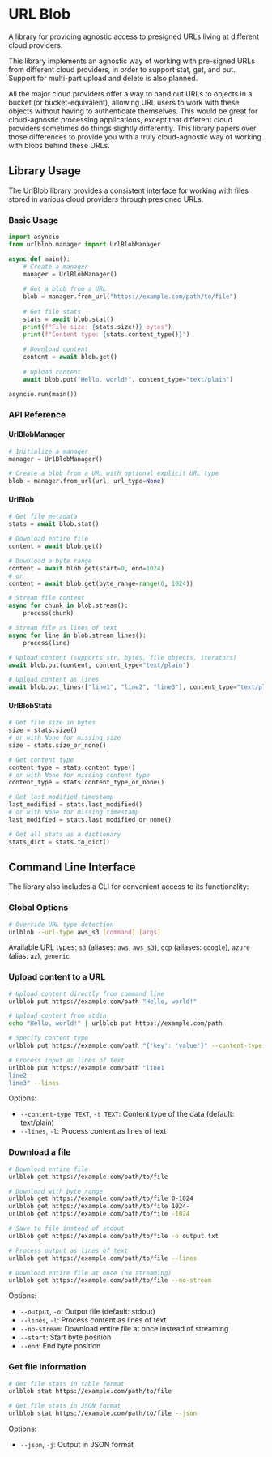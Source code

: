# URL Blob

A library for providing agnostic access to presigned URLs living at different cloud providers.

This library implements an agnostic way of working with pre-signed URLs from different cloud providers, in order to support stat, get, and put. Support for multi-part upload and delete is also planned.

All the major cloud providers offer a way to hand out URLs to objects in a bucket (or bucket-equivalent), allowing URL users to work with these objects without having to authenticate themselves. This would be great for cloud-agnostic processing applications, except that different cloud providers sometimes do things slightly differently. This library papers over those differences to provide you with a truly cloud-agnostic way of working with blobs behind these URLs.

## Library Usage

The UrlBlob library provides a consistent interface for working with files stored in various cloud providers through presigned URLs.

### Basic Usage

```python
import asyncio
from urlblob.manager import UrlBlobManager

async def main():
    # Create a manager
    manager = UrlBlobManager()
    
    # Get a blob from a URL
    blob = manager.from_url("https://example.com/path/to/file")
    
    # Get file stats
    stats = await blob.stat()
    print(f"File size: {stats.size()} bytes")
    print(f"Content type: {stats.content_type()}")
    
    # Download content
    content = await blob.get()
    
    # Upload content
    await blob.put("Hello, world!", content_type="text/plain")

asyncio.run(main())
```

### API Reference

#### UrlBlobManager

```python
# Initialize a manager
manager = UrlBlobManager()

# Create a blob from a URL with optional explicit URL type
blob = manager.from_url(url, url_type=None)
```

#### UrlBlob

```python
# Get file metadata
stats = await blob.stat()

# Download entire file
content = await blob.get()

# Download a byte range
content = await blob.get(start=0, end=1024)
# or
content = await blob.get(byte_range=range(0, 1024))

# Stream file content
async for chunk in blob.stream():
    process(chunk)

# Stream file as lines of text
async for line in blob.stream_lines():
    process(line)

# Upload content (supports str, bytes, file objects, iterators)
await blob.put(content, content_type="text/plain")

# Upload content as lines
await blob.put_lines(["line1", "line2", "line3"], content_type="text/plain")
```

#### UrlBlobStats

```python
# Get file size in bytes
size = stats.size()
# or with None for missing size
size = stats.size_or_none()

# Get content type
content_type = stats.content_type()
# or with None for missing content type
content_type = stats.content_type_or_none()

# Get last modified timestamp
last_modified = stats.last_modified()
# or with None for missing timestamp
last_modified = stats.last_modified_or_none()

# Get all stats as a dictionary
stats_dict = stats.to_dict()
```

## Command Line Interface

The library also includes a CLI for convenient access to its functionality:

### Global Options

```bash
# Override URL type detection
urlblob --url-type aws_s3 [command] [args]
```

Available URL types: `s3` (aliases: `aws`, `aws_s3`), `gcp` (aliases: `google`), `azure` (alias: `az`), `generic`

### Upload content to a URL

```bash
# Upload content directly from command line
urlblob put https://example.com/path "Hello, world!"

# Upload content from stdin
echo "Hello, world!" | urlblob put https://example.com/path

# Specify content type
urlblob put https://example.com/path "{'key': 'value'}" --content-type application/json

# Process input as lines of text
urlblob put https://example.com/path "line1
line2
line3" --lines
```

Options:

- `--content-type TEXT`, `-t TEXT`: Content type of the data (default: text/plain)
- `--lines`, `-l`: Process content as lines of text

### Download a file

```bash
# Download entire file
urlblob get https://example.com/path/to/file

# Download with byte range
urlblob get https://example.com/path/to/file 0-1024
urlblob get https://example.com/path/to/file 1024-
urlblob get https://example.com/path/to/file -1024

# Save to file instead of stdout
urlblob get https://example.com/path/to/file -o output.txt

# Process output as lines of text
urlblob get https://example.com/path/to/file --lines

# Download entire file at once (no streaming)
urlblob get https://example.com/path/to/file --no-stream
```

Options:

- `--output`, `-o`: Output file (default: stdout)
- `--lines`, `-l`: Process content as lines of text
- `--no-stream`: Download entire file at once instead of streaming
- `--start`: Start byte position
- `--end`: End byte position

### Get file information

```bash
# Get file stats in table format
urlblob stat https://example.com/path/to/file

# Get file stats in JSON format
urlblob stat https://example.com/path/to/file --json
```

Options:

- `--json`, `-j`: Output in JSON format
